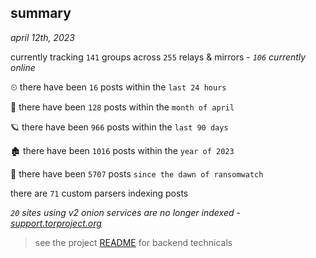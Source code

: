 
## summary
_april 12th, 2023_

currently tracking `141` groups across `255` relays & mirrors - _`106` currently online_

⏲ there have been `16` posts within the `last 24 hours`

🦈 there have been `128` posts within the `month of april`

🪐 there have been `966` posts within the `last 90 days`

🏚 there have been `1016` posts within the `year of 2023`

🦕 there have been `5707` posts `since the dawn of ransomwatch`

there are `71` custom parsers indexing posts

_`20` sites using v2 onion services are no longer indexed - [support.torproject.org](https://support.torproject.org/onionservices/v2-deprecation/)_

> see the project [README](https://github.com/joshhighet/ransomwatch#ransomwatch--) for backend technicals
